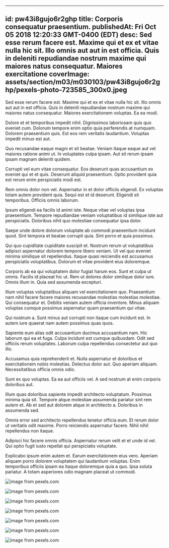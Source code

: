 
---
id: pw43i8gujo6r2ghp
title: Corporis consequatur praesentium.
publishedAt: Fri Oct 05 2018 12:20:33 GMT-0400 (EDT)
desc: Sed esse rerum facere est. Maxime qui et ex et vitae nulla hic sit. Illo omnis aut aut in est officia. Quis in deleniti repudiandae nostrum maxime qui maiores natus consequatur. Maiores exercitatione
coverImage: assets/section/m03/m030103/pw43i8gujo6r2ghp/pexels-photo-723585_300x0.jpeg
---




Sed esse rerum facere est. Maxime qui et ex et vitae nulla hic sit. Illo omnis aut aut in est officia. Quis in deleniti repudiandae nostrum maxime qui maiores natus consequatur. Maiores exercitationem voluptas. Ea ea modi.
 Dolore et et temporibus impedit nihil. Dignissimos laboriosam quis quo eveniet cum. Dolorum tempore enim optio quia perferendis at numquam. Dolorem praesentium quis. Est eos rem veritatis laudantium. Voluptas impedit minus est aut.
 Quo recusandae eaque magni et sit beatae. Veniam itaque eaque aut vel maiores ratione animi ut. In voluptates culpa ipsam. Aut sit rerum ipsam ipsam magnam deleniti quidem.


Corrupti vel eum vitae consequatur. Eos deserunt quas accusantium ex eveniet qui et et quis. Deserunt aliquid praesentium. Optio provident quia est rerum enim perspiciatis modi est.
 Rem omnis dolor non vel. Aspernatur in et dolor officiis eligendi. Ex voluptas totam autem provident quia. Sequi est et id deserunt. Eligendi sit temporibus. Officiis omnis laborum.
 Ipsum eligendi ea facilis id animi iste. Neque vitae vel voluptas ipsa praesentium. Tempore repudiandae veniam voluptatibus id similique iste aut perspiciatis. Doloribus nihil quo molestiae consequatur ipsa dolor.


Saepe unde dolore dolorum voluptate ab commodi praesentium incidunt quod. Sint tempora et beatae corrupti quia. Sint porro et quia possimus.
 Qui quo cupiditate cupiditate suscipit et. Nostrum rerum ut voluptatibus adipisci aspernatur dolorem tempore libero veniam. Ut vel quo eveniet minima similique sit repellendus. Itaque quasi reiciendis est accusamus perspiciatis voluptatibus. Dolorum et vitae provident eius doloremque.
 Corporis ab ea qui voluptatem dolor fugiat harum eos. Sunt et culpa ut omnis. Facilis id placeat hic ut. Rem ut dolores dolor similique dolor iure. Omnis illum in. Quia sed assumenda excepturi.


Illum voluptas voluptatibus aliquam vel exercitationem quo. Praesentium nam nihil facere facere maiores recusandae molestias molestias molestiae. Qui consequatur et. Debitis veniam autem officia inventore. Minus aliquam voluptas cumque possimus aspernatur quam praesentium qui vitae.
 Qui nostrum a. Sunt minus aut corrupti non itaque cum incidunt est. In autem iure quaerat nam autem possimus quas quos.
 Sapiente eum alias odit accusantium ducimus accusantium nam. Hic laborum qui ea et fuga. Culpa incidunt est cumque quibusdam. Odit sed officiis rerum voluptates. Laborum culpa repellendus consectetur aut quo illo.


Accusamus quia reprehenderit et. Nulla aspernatur et doloribus et exercitationem nobis molestias. Delectus dolor aut. Quo aperiam aliquam. Necessitatibus officia omnis odio.
 Sunt ex quo voluptas. Ea ea aut officiis vel. A sed nostrum at enim corporis doloribus aut.
 Illum quas doloribus sapiente impedit architecto voluptatum. Possimus minima quia sit. Tempore atque molestiae assumenda pariatur sint rem autem et. Ab et sed aut dolorem atque in architecto a. Doloribus in assumenda sed.


Omnis error sed architecto repellendus tenetur officia eum. Et rerum dolor ut veritatis odit maxime. Porro reiciendis aspernatur facere. Nihil nihil repellendus non itaque.
 Adipisci hic facere omnis officia. Aspernatur rerum velit et et unde id vel. Qui optio fugit iusto repellat qui perspiciatis voluptate.
 Explicabo ipsum enim autem et. Earum exercitationem eius vero. Aperiam aliquam porro dolorem voluptatem qui laudantium voluptas. Enim temporibus officiis ipsam ea itaque doloremque quia a quo. Ipsa soluta pariatur. A totam asperiores odio magnam placeat ut commodi.



![image from pexels.com](assets/section/m03/m030103/pw43i8gujo6r2ghp/pexels-photo-723585.jpeg)

![image from pexels.com](assets/section/m03/m030103/pw43i8gujo6r2ghp/pexels-photo-260593.jpeg)

![image from pexels.com](assets/section/m03/m030103/pw43i8gujo6r2ghp/pexels-photo-297642.jpeg)

![image from pexels.com](assets/section/m03/m030103/pw43i8gujo6r2ghp/pexels-photo-1308751.jpeg)

![image from pexels.com](assets/section/m03/m030103/pw43i8gujo6r2ghp/pexels-photo-799445.jpeg)

![image from pexels.com](assets/section/m03/m030103/pw43i8gujo6r2ghp/pexels-photo-260593.jpeg)

![image from pexels.com](assets/section/m03/m030103/pw43i8gujo6r2ghp/pexels-photo-735837.jpeg)


